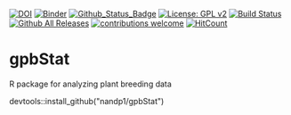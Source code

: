 [![DOI](https://zenodo.org/badge/DOI/10.5281/zenodo.4070606.svg)](https://doi.org/10.5281/zenodo.4070606) 
[![Binder](https://mybinder.org/badge_logo.svg)](https://mybinder.org/v2/gh/nandp1/gpbStat/master)
[![Github_Status_Badge](https://img.shields.io/badge/Github-0.1-blue.svg)](https://github.com/nadpat1/gpbStat)
[![License: GPL v2](https://img.shields.io/badge/License-GPL%20v2-orange.svg)](https://www.gnu.org/licenses/old-licenses/gpl-2.0.en.html)
[![Build Status](https://travis-ci.org/eblondel/zen4R.svg?branch=master)](https://travis-ci.org/eblondel/zen4R)
[![Github All Releases](https://img.shields.io/github/downloads/atom/atom/total.svg)]()
[![contributions welcome](https://img.shields.io/badge/contributions-welcome-brightgreen.svg?style=flat)](https://github.com/nandp1/gpbStat/issues)
[![HitCount](http://hits.dwyl.com/nandp1/gpbStat.svg)](http://hits.dwyl.com/nandp1/gpbStat)
# gpbStat
R package for analyzing plant breeding data

devtools::install_github("nandp1/gpbStat")
